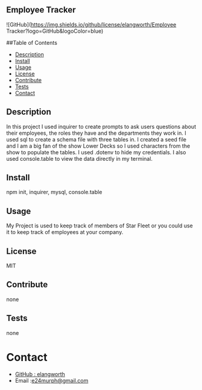 ## Employee Tracker
![GitHub](https://img.shields.io/github/license/elangworth/Employee Tracker?logo=GitHub&logoColor=blue)

##Table of Contents
* [Description](#Description)
* [Install](#Install)
* [Usage](#Usage)
* [License](#License)
* [Contribute](#Contribute)
* [Tests](#Tests)
* [Contact](#Contact)

<a name="Description"></a>
## Description
In this project I used inquirer to create prompts to ask users questions about their employees, the roles they have and the departments they work in. I used sql to create a schema file with three tables in. I created a seed file and I am a big fan of the show Lower Decks so I used characters from the show to populate the tables. I used .dotenv to hide my credentials. I also used console.table to view the data directly in my terminal.

<a name="Install"></a>
## Install
npm init, inquirer, mysql, console.table

<a name="Usage"></a>
## Usage
My Project is used to keep track of members of Star Fleet or you could use it to keep track of employees at your company.

<a name="License"></a>
## License
MIT

<a name="Contribute"></a>
## Contribute
none

<a name="Tests"></a>
## Tests
none    

<a name="Contact"></a>
# Contact 
* [GitHub : elangworth](https://github.com/elangworth)
* Email :e24murph@gmail.com
